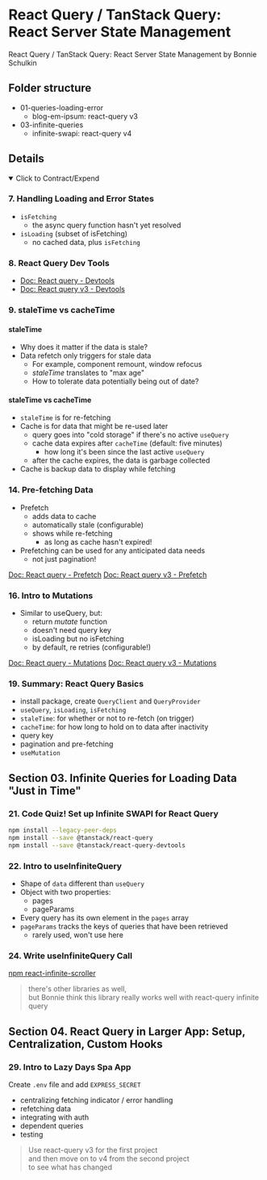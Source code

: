 # React Query / TanStack Query: React Server State Management

React Query / TanStack Query: React Server State Management by Bonnie Schulkin

## Folder structure

- 01-queries-loading-error
  - blog-em-ipsum: react-query v3
- 03-infinite-queries
  - infinite-swapi: react-query v4

## Details

<details open>
  <summary>Click to Contract/Expend</summary>

### 7. Handling Loading and Error States

- `isFetching`
  - the async query function hasn't yet resolved
- `isLoading` (subset of isFetching)
  - no cached data, plus `isFetching`

### 8. React Query Dev Tools

- [Doc: React query - Devtools](https://tanstack.com/query/v4/docs/devtools)
- [Doc: React query v3 - Devtools](https://react-query-v3.tanstack.com/devtools)

### 9. staleTime vs cacheTime

#### staleTime

- Why does it matter if the data is stale?
- Data refetch only triggers for stale data
  - For example, component remount, window refocus
  - _staleTime_ translates to "max age"
  - How to tolerate data potentially being out of date?

#### staleTime vs cacheTime

- `staleTime` is for re-fetching
- Cache is for data that might be re-used later
  - query goes into "cold storage" if there's no active `useQuery`
  - cache data expires after `cacheTime` (default: five minutes)
    - how long it's been since the last active `useQuery`
  - after the cache expires, the data is garbage collected
- Cache is backup data to display while fetching

### 14. Pre-fetching Data

- Prefetch
  - adds data to cache
  - automatically stale (configurable)
  - shows while re-fetching
    - as long as cache hasn't expired!
- Prefetching can be used for any anticipated data needs
  - not just pagination!

[Doc: React query - Prefetch](https://tanstack.com/query/v4/docs/guides/prefetching)
[Doc: React query v3 - Prefetch](https://react-query-v3.tanstack.com/guides/prefetching)

### 16. Intro to Mutations

- Similar to useQuery, but:
  - return _mutate_ function
  - doesn't need query key
  - isLoading but no isFetching
  - by default, re retries (configurable!)

[Doc: React query - Mutations](https://tanstack.com/query/v4/docs/guides/mutations)
[Doc: React query v3 - Mutations](https://react-query-v3.tanstack.com/guides/mutations)

### 19. Summary: React Query Basics

- install package, create `QueryClient` and `QueryProvider`
- `useQuery`, `isLoading`, `isFetching`
- `staleTime`: for whether or not to re-fetch (on trigger)
- `cacheTime`: for how long to hold on to data after inactivity
- query key
- pagination and pre-fetching
- `useMutation`

## Section 03. Infinite Queries for Loading Data "Just in Time"

### 21. Code Quiz! Set up Infinite SWAPI for React Query

```sh
npm install --legacy-peer-deps
npm install --save @tanstack/react-query
npm install --save @tanstack/react-query-devtools
```

### 22. Intro to useInfiniteQuery

- Shape of `data` different than `useQuery`
- Object with two properties:
  - pages
  - pageParams
- Every query has its own element in the `pages` array
- `pageParams` tracks the keys of queries that have been retrieved
  - rarely used, won't use here

### 24. Write useInfiniteQuery Call

[npm react-infinite-scroller](https://www.npmjs.com/package/react-infinite-scroller)

> there's other libraries as well, \
> but Bonnie think this library really works well with react-query infinite query

## Section 04. React Query in Larger App: Setup, Centralization, Custom Hooks

### 29. Intro to Lazy Days Spa App

Create `.env` file and add `EXPRESS_SECRET`

- centralizing fetching indicator / error handling
- refetching data
- integrating with auth
- dependent queries
- testing

</details>

> Use react-query v3 for the first project \
> and then move on to v4 from the second project \
> to see what has changed
